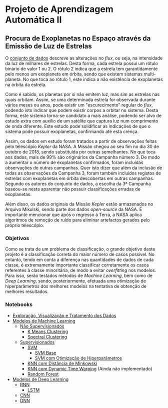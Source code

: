 # Projeto de Aprendizagem Automática II

## Procura de Exoplanetas no Espaço através da Emissão de Luz de Estrelas

O <a href="https://www.kaggle.com/keplersmachines/kepler-labelled-time-series-data">conjunto de dados</a> descreve as alterações no *flux*, ou seja, na intensidade da luz de milhares de estrelas. Desta forma, cada estrela possui um rótulo binário de valor 1 ou 2. O rótulo 2 indica que a estrela tem garantidamente pelo menos um exoplaneta em órbita, sendo que existem sistemas multi-planeta. No que toca ao rótulo 1, este indica a não existência de exoplanetas na órbita da estrela.

Como é sabido, os planetas por si não emitem luz, mas sim as estrelas nas quais orbitam. Assim, se uma determinada estrela for observada durante vários meses ou anos, pode existir um "escurecimento" regular do *flux*, podendo isto indicar que podem existir corpos a orbitar no sistema. Desta forma, este sistema torna-se candidato a mais análise, podendo ser alvo de estudo extra com auxílio de um satélite que captura luz num comprimento de onda diferente. Este estudo pode solidificar as indicações de que o sistema pode possuir exoplanetas, confirmando até esta crença.  

Assim, os dados em estudo foram tratados a partir de observações feitas pelo telescópio *Kepler* da NASA. A Missão chegou ao seu fim no dia 30 de outubro de 2018, sendo substituída por outras semelhantes. No que toca aos dados, mais de 99% são originários da Campanha número 3. De modo a aumentar o número de exoplanetas confirmados, foram incluídas observações de outras campanhas. Quer isto dizer que além da inclusão de todas as observações da Campanha 3, foram também incluídos registos de estrelas com exoplanetas em órbita descobertas em outras campanhas. Segundo os autores do conjunto de dados, a escolha da 3ª Campanha baseou-se nesta aparentar não possuir classificações erradas de exoplanetas.

Além disso, os dados originais da Missão *Kepler* estão armazenados no Arquivo Mikulski, sendo parte dos dados *open-source* da NASA. É importante mencionar que após o regresso à Terra, a NASA aplica algoritmos de remoção de ruído para eliminar artefactos gerados pelo próprio telescópio. 

### Objetivos

Como se trata de um problema de classificação, o grande objetivo deste projeto é a classificação correta do maior número de casos possível. No entanto, tendo em conta a diferença nas quantidades de dados de cada classe, é extremamente importante classificar corretamente os casos referentes à classe minoritária, de modo a evitar _overfitting_ nos modelos. Para isso, serão testados métodos de _Machine Learning_, bem como de _Deep Learning_, sendo, posteriormente, efetuada uma otimização de hiperparâmetros dos melhores modelos na tentativa de obtenção de melhores resultados. 

### Notebooks

* [Exploração, Visualização e Tratamento dos Dados](https://github.com/citoplasme/Automatic_Learning_2/blob/master/Modelos/EDA/eda.ipynb)
* [Modelos de Machine Learning](https://github.com/citoplasme/Automatic_Learning_2/tree/master/Modelos/ML/)
  * [Não Supervisionados](https://github.com/citoplasme/Automatic_Learning_2/tree/master/Modelos/ML/Nao_Supervisionados)
    * [K Means Clustering](https://github.com/citoplasme/Automatic_Learning_2/blob/master/Modelos/ML/Nao_Supervisionados/K_Means_Clustering/k_means.ipynb)
    * [Spectral Clustering](https://github.com/citoplasme/Automatic_Learning_2/blob/master/Modelos/ML/Nao_Supervisionados/Spectral_Clustering/spectral_clustering.ipynb)
  * [Supervisionados](https://github.com/citoplasme/Automatic_Learning_2/tree/master/Modelos/ML/Supervisionados)
    * [SVM](https://github.com/citoplasme/Automatic_Learning_2/tree/master/Modelos/ML/Supervisionados/SVM)
      * [SVM Base](https://github.com/citoplasme/Automatic_Learning_2/blob/master/Modelos/ML/Supervisionados/SVM/svm.ipynb)
      * [SVM com Otimização de Hiperparâmetros](https://github.com/citoplasme/Automatic_Learning_2/blob/master/Modelos/ML/Supervisionados/SVM/svm_otimizacao.ipynb)
    * [KNN com Distância de Minkowski](https://github.com/citoplasme/Automatic_Learning_2/blob/master/Modelos/ML/Supervisionados/KNN/Minkowski/knn_minkowski.ipynb)
    * [KNN com Dynamic Time Warping](#) (Ainda não implementado)
    * [Random Forest](https://github.com/citoplasme/Automatic_Learning_2/blob/master/Modelos/ML/Supervisionados/Random_Forest/random_forest.ipynb) 
* [Modelos de Deep Learning](https://github.com/citoplasme/Automatic_Learning_2/tree/master/Modelos/DL)
  * [RNN](https://github.com/citoplasme/Automatic_Learning_2/tree/master/Modelos/DL/RNN/)
    * [LSTM](https://github.com/citoplasme/Automatic_Learning_2/blob/master/Modelos/DL/RNN/LSTM/LSTM.ipynb)
  * [CNN](https://github.com/citoplasme/Automatic_Learning_2/blob/master/Modelos/DL/CNN/CNN.ipynb)
  * [DNN](https://github.com/citoplasme/Automatic_Learning_2/blob/master/Modelos/DL/DNN/DNN.ipynb)
